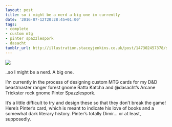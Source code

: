 ```yaml
---
layout: post
title: so i might be a nerd a big one im currently
date: '2016-07-12T20:28:45+01:00'
tags:
- complete
- custom mtg
- pinter spazzlespork
- dasacht
tumblr_url: http://illustration.staceyjenkins.co.uk/post/147302457378/so-i-might-be-a-nerd-a-big-one-im-currently
---
```

 ![](/tumblr_files/tumblr_oa7vfxrfEW1v28ub8o1_400.png)  

..so I might be a nerd. A big one.

I’m currently in the process of designing custom MTG cards for my D&D beastmaster ranger forest gnome Ratta Katcha and @dasacht’s Arcane Trickster rock gnome Pinter Spazzlespork.

It’s a little difficult to try and design these so that they don’t break the game! Here’s Pinter’s card, which is meant to indicate his love of books and a somewhat dark literary history. Pinter’s totally Dimir… or at least, supposedly.

